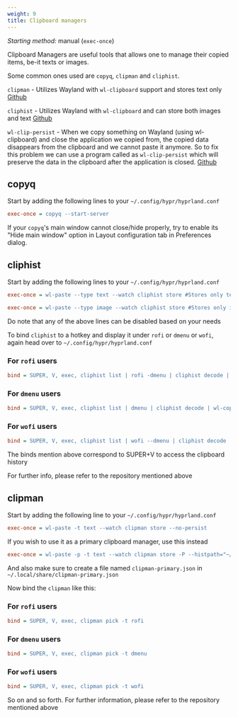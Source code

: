 ```yaml
---
weight: 9
title: Clipboard managers
---
```


_Starting method:_ manual (`exec-once`)

Clipboard Managers are useful tools that allows one to manage their copied
items, be-it texts or images.

Some common ones used are `copyq`, `clipman` and `cliphist`.

`clipman` - Utilizes Wayland with `wl-clipboard` support and stores text only
[Github](https://github.com/chmouel/clipman)

`cliphist` - Utilizes Wayland with `wl-clipboard` and can store both images and
text [Github](https://github.com/sentriz/cliphist)

`wl-clip-persist` - When we copy something on Wayland (using wl-clipboard) and
close the application we copied from, the copied data disappears from the
clipboard and we cannot paste it anymore. So to fix this problem we can use a
program called as `wl-clip-persist` which will preserve the data in the
clipboard after the application is closed.
[Github](https://github.com/Linus789/wl-clip-persist)

## copyq

Start by adding the following lines to your `~/.config/hypr/hyprland.conf`

```ini
exec-once = copyq --start-server
```

If your `copyq`'s main window cannot close/hide properly, try to enable its
"Hide main window" option in Layout configuration tab in Preferences dialog.

## cliphist

Start by adding the following lines to your `~/.config/hypr/hyprland.conf`

```ini
exec-once = wl-paste --type text --watch cliphist store #Stores only text data

exec-once = wl-paste --type image --watch cliphist store #Stores only image data
```

Do note that any of the above lines can be disabled based on your needs

To bind `cliphist` to a hotkey and display it under `rofi` or `dmenu` or `wofi`,
again head over to `~/.config/hypr/hyprland.conf`

### For `rofi` users

```ini
bind = SUPER, V, exec, cliphist list | rofi -dmenu | cliphist decode | wl-copy
```

### For `dmenu` users

```ini
bind = SUPER, V, exec, cliphist list | dmenu | cliphist decode | wl-copy
```

### For `wofi` users

```ini
bind = SUPER, V, exec, cliphist list | wofi --dmenu | cliphist decode | wl-copy
```

The binds mention above correspond to SUPER+V to access the clipboard history

For further info, please refer to the repository mentioned above

## clipman

Start by adding the following line to your `~/.config/hypr/hyprland.conf`

```ini
exec-once = wl-paste -t text --watch clipman store --no-persist
```

If you wish to use it as a primary clipboard manager, use this instead

```ini
exec-once = wl-paste -p -t text --watch clipman store -P --histpath="~/.local/share/clipman-primary.json"
```

And also make sure to create a file named `clipman-primary.json` in
`~/.local/share/clipman-primary.json`

Now bind the `clipman` like this:

### For `rofi` users

```ini
bind = SUPER, V, exec, clipman pick -t rofi
```

### For `dmenu` users

```ini
bind = SUPER, V, exec, clipman pick -t dmenu
```

### For `wofi` users

```ini
bind = SUPER, V, exec, clipman pick -t wofi
```

So on and so forth. For further information, please refer to the repository
mentioned above
